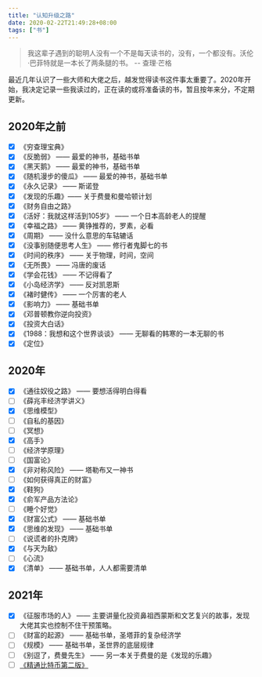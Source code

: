 ```yaml
---
title: "认知升级之路"
date: 2020-02-22T21:49:28+08:00
tags: ["书"]
---
```

> 我这辈子遇到的聪明人没有一个不是每天读书的，没有，一个都没有。沃伦·巴菲特就是一本长了两条腿的书。  -- 查理·芒格

最近几年认识了一些大师和大佬之后，越发觉得读书这件事太重要了。2020年开始，我决定记录一些我读过的，正在读的或将准备读的书，暂且按年来分，不定期更新。

## 2020年之前
- [x] 《穷查理宝典》
- [x] 《反脆弱》 —— 最爱的神书，基础书单
- [x] 《黑天鹅》 —— 最爱的神书，基础书单
- [x] 《随机漫步的傻瓜》 —— 最爱的神书，基础书单
- [x] 《永久记录》 —— 斯诺登
- [x] 《发现的乐趣》—— 关于费曼和曼哈顿计划
- [x] 《财务自由之路》
- [x] 《活好：我就这样活到105岁》 —— 一个日本高龄老人的提醒
- [x] 《幸福之路》 —— 黄铮推荐的，罗素，必看
- [x] 《周期》 —— 没什么意思的车轱辘话
- [x] 《没事别随便思考人生》 —— 修行者鬼脚七的书 
- [x] 《时间的秩序》 —— 关于物理，时间，空间
- [x] 《无所畏》 —— 冯唐的废话
- [x] 《学会花钱》 —— 不记得看了
- [x] 《小岛经济学》 —— 反对凯恩斯
- [x] 《褚时健传》 —— 一个厉害的老人
- [x] 《影响力》 —— 基础书单
- [x] 《邓普顿教你逆向投资》
- [x] 《投资大白话》
- [x] 《1988：我想和这个世界谈谈》 —— 无聊看的韩寒的一本无聊的书
- [x] 《定位》

## 2020年
- [x] 《通往奴役之路》 —— 要想活得明白得看
- [ ] 《薛兆丰经济学讲义》
- [x] 《思维模型》
- [ ] 《自私的基因》
- [ ] 《冥想》
- [x] 《高手》
- [ ] 《经济学原理》
- [ ] 《国富论》
- [x] 《非对称风险》 —— 塔勒布又一神书
- [ ] 《如何获得真正的财富》
- [x] 《鞋狗》
- [x] 《俞军产品方法论》
- [ ] 《睡个好觉》
- [x] 《财富公式》 —— 基础书单
- [x] 《思维的发现》 —— 基础书单
- [ ] 《说谎者的扑克牌》
- [x] 《与天为敌》 
- [ ] 《心流》
- [x] 《清单》  —— 基础书单，人人都需要清单

## 2021年
- [x] 《征服市场的人》 —— 主要讲量化投资鼻祖西蒙斯和文艺复兴的故事，发现大佬其实也控制不住干预策略。
- [ ] 《财富的起源》 —— 基础书单，圣塔菲的复杂经济学
- [ ] 《规模》 ——  基础书单，圣世界的底层规律
- [ ] 《别逗了，费曼先生》 —— 另一本关于费曼的是《发现的乐趣》
- [ ] [《精通比特币第二版》](https://github.com/lusuzi/bitcoinbook)
